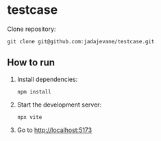 # testcase

Clone repository:
```
git clone git@github.com:jadajevane/testcase.git
```

## How to run

1. Install dependencies:
   ```
   npm install
   ```
2. Start the development server:
   ```
   npx vite
   ```
3. Go to [http://localhost:5173](http://localhost:5173)

